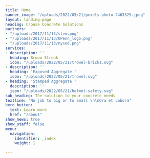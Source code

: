 ```yaml
---
title: Home
banner_image: "/uploads/2022/05/21/pexels-photo-2463329.jpeg"
layout: landing-page
heading: Crouse Concrete Solutions
partners:
- "/uploads/2017/11/13/stem.png"
- "/uploads/2017/11/13/UPenn_logo.png"
- "/uploads/2017/11/13/nysed.png"
services:
- description: ''
  heading: Broom Streak
  icon: "/uploads/2022/05/21/trowel-bricks.svg"
- description: ''
  heading: 'Exposed Aggregate '
  icon: "/uploads/2022/05/21/trowel.svg"
- heading: 'Stamped Aggregate '
  description: ''
  icon: "/uploads/2022/05/21/helmet-safety.svg"
sub_heading: The solution to your concrete needs
textline: "No job to big or to small \n\nOra et Labora"
hero_button:
  text: Learn more
  href: "/about"
show_news: true
show_staff: false
menu:
  navigation:
    identifier: _index
    weight: 1

---
```

